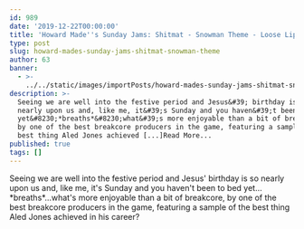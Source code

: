 ```yaml
---
id: 989
date: '2019-12-22T00:00:00'
title: 'Howard Made''s Sunday Jams: Shitmat - Snowman Theme - Loose Lips'
type: post
slug: howard-mades-sunday-jams-shitmat-snowman-theme
author: 63
banner:
  - >-
    ../../static/images/importPosts/howard-mades-sunday-jams-shitmat-snowman-theme/image989.jpeg
description: >-
  Seeing we are well into the festive period and Jesus&#39; birthday is so
  nearly upon us and, like me, it&#39;s Sunday and you haven&#39;t been to bed
  yet&#8230;*breaths*&#8230;what&#39;s more enjoyable than a bit of breakcore,
  by one of the best breakcore producers in the game, featuring a sample of the
  best thing Aled Jones achieved [...]Read More...
published: true
tags: []
---
```

Seeing we are well into the festive period and Jesus' birthday is so nearly upon us and, like me, it's Sunday and you haven't been to bed yet…\*breaths\*…what's more enjoyable than a bit of breakcore, by one of the best breakcore producers in the game, featuring a sample of the best thing Aled Jones achieved in his career?